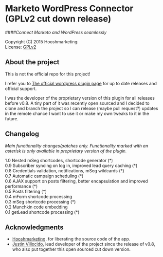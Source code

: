 Marketo WordPress Connector (GPLv2 cut down release)
====================================================
####*Connect Marketo and WordPress seamlessly*

 Copyright (C) 2015 Hooshmarketing<br/>
 License: [GPLv2][1]
‎
## About the project
 
 This is not the official repo for this project!
 
 I refer you to [The official wordpress plugin page](https://wordpress.org/support/view/plugin-reviews/marketo-connector-public) for up to date releases and official support.
 
 I was the developer of the proprietary version of this plugin for all releases before v0.8. A tiny part of it was recently open sourced and I decided to clone and branch the project so I can release (maybe pull request?) updates in the remote chance I want to use it or make my own tweaks to it in the future.

## Changelog

_Main functionality changes/patches only. Functionality marked with an asterisk is only available in proprietary version of the plugin._

1.0 Nested mSeg shortcodes, shortcode generator (&#42;)<br/>
0.9 Subscriber syncing on log in, improved lead query caching (&#42;)<br/>
0.8 Credentials validation, notifications, mSeg wildcards (&#42;)<br/>
0.7 Automatic campaign scheduling (&#42;)<br/>
0.6 AJAX support on posts filtering, better encapsulation and improved performance (&#42;)<br/>
0.5 Posts filtering (&#42;)<br/>
0.4 mForm shortcode processing<br/>
0.3 mSeg shortcode processing (&#42;)<br/>
0.2 Munchkin code embedding<br/>
0.1 getLead shortcode processing (&#42;)<br/>

## Acknowledgments

 * [Hooshmarketing](http://www.hooshmarketing.com), for liberating the source code of the app.
 * [Justin Villocido](https://bitbucket.org/barudo), lead developer of the project since the release of v0.8, who also put together this open sourced cut down version.


[1]: http://www.gnu.org/licenses/gpl-2.0.html

